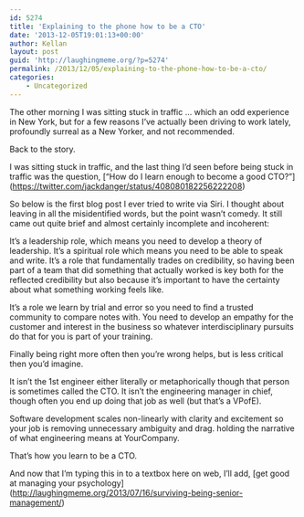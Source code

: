 ```yaml
---
id: 5274
title: 'Explaining to the phone how to be a CTO'
date: '2013-12-05T19:01:13+00:00'
author: Kellan
layout: post
guid: 'http://laughingmeme.org/?p=5274'
permalink: /2013/12/05/explaining-to-the-phone-how-to-be-a-cto/
categories:
    - Uncategorized
---
```


The other morning I was sitting stuck in traffic … which an odd experience in New York, but for a few reasons I’ve actually been driving to work lately, profoundly surreal as a New Yorker, and not recommended.

Back to the story.

I was sitting stuck in traffic, and the last thing I’d seen before being stuck in traffic was the question, \[“How do I learn enough to become a good CTO?”\](https://twitter.com/jackdanger/status/408080182256222208)

So below is the first blog post I ever tried to write via Siri. I thought about leaving in all the misidentified words, but the point wasn’t comedy. It still came out quite brief and almost certainly incomplete and incoherent:

It’s a leadership role, which means you need to develop a theory of leadership. It’s a spiritual role which means you need to be able to speak and write. It’s a role that fundamentally trades on credibility, so having been part of a team that did something that actually worked is key both for the reflected credibility but also because it’s important to have the certainty about what something working feels like.

It’s a role we learn by trial and error so you need to find a trusted community to compare notes with. You need to develop an empathy for the customer and interest in the business so whatever interdisciplinary pursuits do that for you is part of your training.

Finally being right more often then you’re wrong helps, but is less critical then you’d imagine.

It isn’t the 1st engineer either literally or metaphorically though that person is sometimes called the CTO. It isn’t the engineering manager in chief, though often you end up doing that job as well (but that’s a VPofE).

Software development scales non-linearly with clarity and excitement so your job is removing unnecessary ambiguity and drag. holding the narrative of what engineering means at YourCompany.

That’s how you learn to be a CTO.

And now that I’m typing this in to a textbox here on web, I’ll add, \[get good at managing your psychology\](http://laughingmeme.org/2013/07/16/surviving-being-senior-management/)